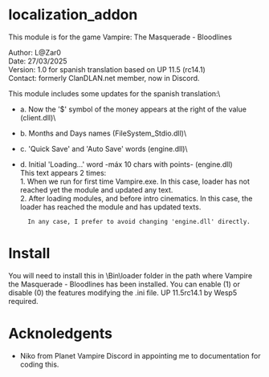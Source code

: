 # localization_addon

This module is for the game Vampire: The Masquerade - Bloodlines
 
Author: L@Zar0\
Date: 27/03/2025\
Version: 1.0 for spanish translation based on UP 11.5 (rc14.1)\
Contact: formerly ClanDLAN.net member, now in Discord.

This module includes some updates for the spanish translation:\
* a. Now the '$' symbol of the money appears at the right of the value	(client.dll)\
* b. Months and Days names	(FileSystem_Stdio.dll)\
* c. 'Quick Save' and 'Auto Save' words	(engine.dll)\
* d. Initial 'Loading...' word -máx 10 chars with points-	(engine.dll)\
		This text appears 2 times:\
  		1. When we run for first time Vampire.exe. In this case, loader has not reached yet the module and updated any text.\
		2. After loading modules, and before intro cinematics. In this case, the loader has reached the module and has updated texts.
  
		In any case, I prefer to avoid changing 'engine.dll' directly.

# Install

You will need to install this in \Bin\loader folder in the path where Vampire the Masquerade - Bloodlines has been installed.
You can enable (1) or disable (0) the features modifying the .ini file.
UP 11.5rc14.1 by Wesp5 required.

# Acknoledgents
+ Niko from Planet Vampire Discord in appointing me to documentation for coding this.
